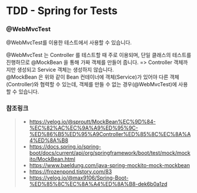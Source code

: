 # TDD - Spring for Tests

### @WebMvcTest

@WebMvcTest를 이용한 테스트에서 사용할 수 있습니다.  

@WebMvcTest 는 Controller 를 테스트할 때 주로 이용되며, 단일 클래스의 테스트를 진행하므로 @MockBean 을 통해 
가짜 객체를 만들어 줍니다. => Controller 객체까지만 생성되고 Service 객체는 생성하지 않습니다.  
@MockBean 은 위와 같이 Bean 컨테이너에 객체(Service)가 있어야 다른 객체(Controller)와 협력할 수 있는데, 
객체를 만들 수 없는 경우(@WebMvcTest)에 사용할 수 있습니다.


### 참조링크 

> - https://velog.io/@sproutt/MockBean%EC%9D%84-%EC%82%AC%EC%9A%A9%ED%95%9C-%ED%86%B5%ED%95%A9Controller%ED%85%8C%EC%8A%A4%ED%8A%B8  
> - https://docs.spring.io/spring-boot/docs/current/api/org/springframework/boot/test/mock/mockito/MockBean.html    
> - https://www.baeldung.com/java-spring-mockito-mock-mockbean
> - https://frozenpond.tistory.com/83  
> - https://velog.io/@max9106/Spring-Boot-%ED%85%8C%EC%8A%A4%ED%8A%B8-dek6b0a1zd    